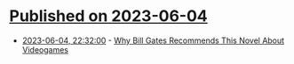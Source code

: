 # [Published on 2023-06-04](index.md)

* [2023-06-04, 22:32:00](https://news.slashdot.org/story/23/06/04/2228231/why-bill-gates-recommends-this-novel-about-videogames?utm_source=rss1.0mainlinkanon&utm_medium=feed) - [Why Bill Gates Recommends This Novel About Videogames](https://news.slashdot.org/story/23/06/04/2228231/why-bill-gates-recommends-this-novel-about-videogames?utm_source=rss1.0mainlinkanon&utm_medium=feed)
